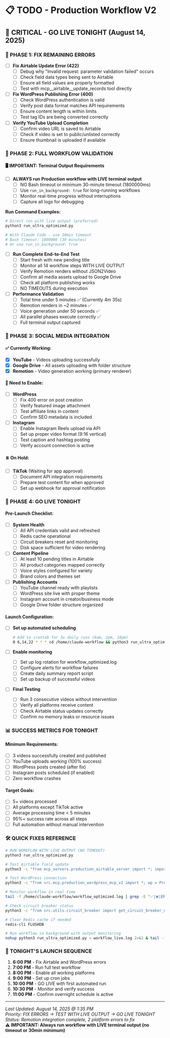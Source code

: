 # 📋 TODO - Production Workflow V2

## 🚨 CRITICAL - GO LIVE TONIGHT (August 14, 2025)

### 🎯 PHASE 1: FIX REMAINING ERRORS
- [ ] **Fix Airtable Update Error (422)**
  - [ ] Debug why "Invalid request: parameter validation failed" occurs
  - [ ] Check field data types being sent to Airtable
  - [ ] Ensure all field values are properly formatted
  - [ ] Test with mcp__airtable__update_records tool directly

- [ ] **Fix WordPress Publishing Error (400)**
  - [ ] Check WordPress authentication is valid
  - [ ] Verify post data format matches API requirements
  - [ ] Ensure content length is within limits
  - [ ] Test tag IDs are being converted correctly

- [ ] **Verify YouTube Upload Completion**
  - [ ] Confirm video URL is saved to Airtable
  - [ ] Check if video is set to public/unlisted correctly
  - [ ] Ensure thumbnail is uploaded if available

### 🚀 PHASE 2: FULL WORKFLOW VALIDATION

#### 🖥️ IMPORTANT: Terminal Output Requirements
- [ ] **ALWAYS run Production workflow with LIVE terminal output**
  - [ ] NO Bash timeout or minimum 30-minute timeout (1800000ms)
  - [ ] Use `run_in_background: true` for long-running workflows
  - [ ] Monitor real-time progress without interruptions
  - [ ] Capture all logs for debugging

**Run Command Examples:**
```bash
# Direct run with live output (preferred)
python3 run_ultra_optimized.py

# With Claude Code - use 30min timeout
# Bash timeout: 1800000 (30 minutes)
# Or use run_in_background: true
```

- [ ] **Run Complete End-to-End Test**
  - [ ] Start fresh with new pending title
  - [ ] Monitor all 14 workflow steps WITH LIVE OUTPUT
  - [ ] Verify Remotion renders without JSON2Video
  - [ ] Confirm all media assets upload to Google Drive
  - [ ] Check all platform publishing works
  - [ ] NO TIMEOUTS during execution

- [ ] **Performance Validation**
  - [ ] Total time under 5 minutes ✅ (Currently 4m 35s)
  - [ ] Remotion renders in ~2 minutes ✅
  - [ ] Voice generation under 50 seconds ✅
  - [ ] All parallel phases execute correctly ✅
  - [ ] Full terminal output captured

### 📱 PHASE 3: SOCIAL MEDIA INTEGRATION

#### ✅ Currently Working:
- [x] **YouTube** - Videos uploading successfully
- [x] **Google Drive** - All assets uploading with folder structure
- [x] **Remotion** - Video generation working (primary renderer)

#### 🔧 Need to Enable:
- [ ] **WordPress**
  - [ ] Fix 400 error on post creation
  - [ ] Verify featured image attachment
  - [ ] Test affiliate links in content
  - [ ] Confirm SEO metadata is included

- [ ] **Instagram** 
  - [ ] Enable Instagram Reels upload via API
  - [ ] Set up proper video format (9:16 vertical)
  - [ ] Test caption and hashtag posting
  - [ ] Verify account connection is active

#### ⏸️ On Hold:
- [ ] **TikTok** (Waiting for app approval)
  - [ ] Document API integration requirements
  - [ ] Prepare test content for when approved
  - [ ] Set up webhook for approval notification

### 🌙 PHASE 4: GO LIVE TONIGHT

#### Pre-Launch Checklist:
- [ ] **System Health**
  - [ ] All API credentials valid and refreshed
  - [ ] Redis cache operational
  - [ ] Circuit breakers reset and monitoring
  - [ ] Disk space sufficient for video rendering

- [ ] **Content Pipeline**
  - [ ] At least 10 pending titles in Airtable
  - [ ] All product categories mapped correctly
  - [ ] Voice styles configured for variety
  - [ ] Brand colors and themes set

- [ ] **Publishing Accounts**
  - [ ] YouTube channel ready with playlists
  - [ ] WordPress site live with proper theme
  - [ ] Instagram account in creator/business mode
  - [ ] Google Drive folder structure organized

#### Launch Configuration:
- [ ] **Set up automated scheduling**
  ```bash
  # Add to crontab for 3x daily runs (6am, 2pm, 10pm)
  0 6,14,22 * * * cd /home/claude-workflow && python3 run_ultra_optimized.py >> workflow_cron.log 2>&1
  ```

- [ ] **Enable monitoring**
  - [ ] Set up log rotation for workflow_optimized.log
  - [ ] Configure alerts for workflow failures
  - [ ] Create daily summary report script
  - [ ] Set up backup of successful videos

- [ ] **Final Testing**
  - [ ] Run 3 consecutive videos without intervention
  - [ ] Verify all platforms receive content
  - [ ] Check Airtable status updates correctly
  - [ ] Confirm no memory leaks or resource issues

### 📊 SUCCESS METRICS FOR TONIGHT

#### Minimum Requirements:
- [ ] 3 videos successfully created and published
- [ ] YouTube uploads working (100% success)
- [ ] WordPress posts created (after fix)
- [ ] Instagram posts scheduled (if enabled)
- [ ] Zero workflow crashes

#### Target Goals:
- [ ] 5+ videos processed
- [ ] All platforms except TikTok active
- [ ] Average processing time < 5 minutes
- [ ] 95%+ success rate across all steps
- [ ] Full automation without manual intervention

### 🛠️ QUICK FIXES REFERENCE

```bash
# RUN WORKFLOW WITH LIVE OUTPUT (NO TIMEOUT)
python3 run_ultra_optimized.py

# Test Airtable field update
python3 -c "from mcp_servers.production_airtable_server import *; import asyncio; server = ProductionAirtableMCPServer('KEY', 'BASE', 'TABLE'); asyncio.run(server.update_record_field('RECORD_ID', 'FinalVideo', 'URL'))"

# Test WordPress connection
python3 -c "from src.mcp.production_wordpress_mcp_v2 import *; wp = ProductionWordPressMCP(config); wp.test_connection()"

# Monitor workflow in real-time
tail -f /home/claude-workflow/workflow_optimized.log | grep -E "✅|❌|ERROR|WARNING"

# Check circuit breaker status
python3 -c "from src.utils.circuit_breaker import get_circuit_breaker_manager; m = get_circuit_breaker_manager(); print(m.get_all_status())"

# Clear Redis cache if needed
redis-cli FLUSHDB

# Run workflow in background with output monitoring
nohup python3 run_ultra_optimized.py > workflow_live.log 2>&1 & tail -f workflow_live.log
```

### 🎯 TONIGHT'S LAUNCH SEQUENCE

1. **6:00 PM** - Fix Airtable and WordPress errors
2. **7:00 PM** - Run full test workflow
3. **8:00 PM** - Enable all working platforms
4. **9:00 PM** - Set up cron jobs
5. **10:00 PM** - GO LIVE with first automated run
6. **10:30 PM** - Monitor and verify success
7. **11:00 PM** - Confirm overnight schedule is active

---
*Last Updated: August 14, 2025 @ 1:35 PM*  
*Priority: FIX ERRORS → TEST WITH LIVE OUTPUT → GO LIVE TONIGHT*  
*Status: Remotion integration complete, 2 platform errors to fix*  
**⚠️ IMPORTANT: Always run workflow with LIVE terminal output (no timeout or 30min minimum)**